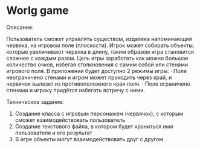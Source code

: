 # WorIg game

Описание:

 Пользователь сможет управлять существом, издалека напоминающий червяка, на игровом поле (плоскости). Игрок может собирать объекты, которые увеличивают червяка в длину, таким образом игра становится сложнее с каждым разом. Цель игры заработать как можно большое количество очков, избегая столкновения с самим собой или стенами игрового поля.
 В приложении будет доступно 2 режимы игры: 
 · Поле неограничено стенами и игром может проходить через край, и червячок вылезет из противоположного края поля.
 · Поле ограничено стенами и игроку придётся избегать встречу с ними.


Техническое задание:
 1. Создание класса с игровым персонажем (червячок), с которым сможет взаимодействовать пользователь
 2. Создание текстового файла, в котором будет храниться имя пользователя и его результат
 3. В игре объекты могут взаимодействовать друг с другом

